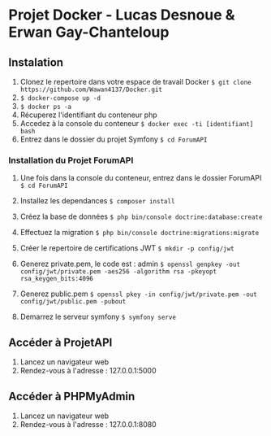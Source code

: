 # Projet Docker - Lucas Desnoue & Erwan Gay-Chanteloup

## Instalation 

1. Clonez le repertoire dans votre espace de travail Docker `$ git clone https://github.com/Wawan4137/Docker.git` 
2. `$ docker-compose up -d`
3. `$ docker ps -a`
4. Récuperez l'identifiant du conteneur php
5. Accedez à la console du conteneur `$ docker exec -ti [identifiant] bash`
6. Entrez dans le dossier du projet Symfony `$ cd ForumAPI`

### Installation du Projet ForumAPI

1. Une fois dans la console du conteneur, entrez dans le dossier ForumAPI 
`$ cd ForumAPI`

2. Installez les dependances 
`$ composer install`

3. Créez la base de données 
`$ php bin/console doctrine:database:create`

4. Effectuez la migration 
`$ php bin/console doctrine:migrations:migrate`

5. Créer le repertoire de certifications JWT
`$ mkdir -p config/jwt`

6. Generez private.pem, le code est : admin
`$ openssl genpkey -out config/jwt/private.pem -aes256 -algorithm rsa -pkeyopt rsa_keygen_bits:4096`

7. Generez public.pem
`$ openssl pkey -in config/jwt/private.pem -out config/jwt/public.pem -pubout`

8. Demarrez le serveur symfony
`$ symfony serve`

## Accéder à ProjetAPI

1. Lancez un navigateur web
2. Rendez-vous à l'adresse : 127.0.0.1:5000

## Accéder à PHPMyAdmin

1. Lancez un navigateur web
2. Rendez-vous à l'adresse : 127.0.0.1:8080